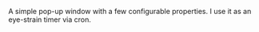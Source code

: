 A simple pop-up window with a few configurable properties. I use it as an eye-strain timer via cron.
